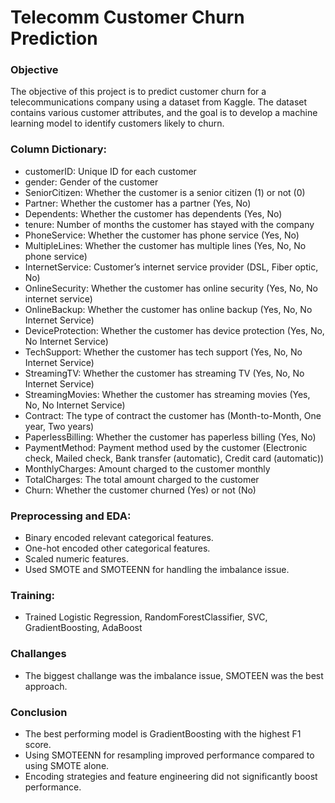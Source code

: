 # Telecomm Customer Churn Prediction

### Objective
The objective of this project is to predict customer churn for a telecommunications company using a dataset from Kaggle. The dataset contains various customer attributes, and the goal is to develop a machine learning model to identify customers likely to churn.


### Column Dictionary:
- customerID: Unique ID for each customer
- gender: Gender of the customer
- SeniorCitizen: Whether the customer is a senior citizen (1) or not (0)
- Partner: Whether the customer has a partner (Yes, No)
- Dependents: Whether the customer has dependents (Yes, No)
- tenure: Number of months the customer has stayed with the company
- PhoneService: Whether the customer has phone service (Yes, No)
- MultipleLines: Whether the customer has multiple lines (Yes, No, No phone service)
- InternetService: Customer’s internet service provider (DSL, Fiber optic, No)
- OnlineSecurity: Whether the customer has online security (Yes, No, No internet service)
- OnlineBackup: Whether the customer has online backup (Yes, No, No Internet Service)
- DeviceProtection: Whether the customer has device protection (Yes, No, No Internet Service)
- TechSupport: Whether the customer has tech support (Yes, No, No Internet Service)
- StreamingTV: Whether the customer has streaming TV (Yes, No, No Internet Service)
- StreamingMovies: Whether the customer has streaming movies (Yes, No, No Internet Service)
- Contract: The type of contract the customer has (Month-to-Month, One year, Two years)
- PaperlessBilling: Whether the customer has paperless billing (Yes, No)
- PaymentMethod: Payment method used by the customer (Electronic check, Mailed check, Bank transfer (automatic), Credit card (automatic))
- MonthlyCharges: Amount charged to the customer monthly
- TotalCharges: The total amount charged to the customer
- Churn: Whether the customer churned (Yes) or not (No)
 

### Preprocessing and EDA:
- Binary encoded relevant categorical features.
- One-hot encoded other categorical features.
- Scaled numeric features.
- Used SMOTE and SMOTEENN for handling the imbalance issue.


### Training:
- Trained Logistic Regression, RandomForestClassifier, SVC, GradientBoosting, AdaBoost


### Challanges
- The biggest challange was the imbalance issue, SMOTEEN was the best approach.


### Conclusion
- The best performing model is GradientBoosting with the highest F1 score.
- Using SMOTEENN for resampling improved performance compared to using SMOTE alone.
- Encoding strategies and feature engineering did not significantly boost performance.
